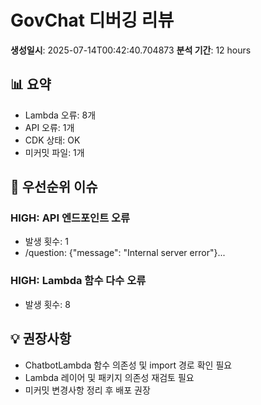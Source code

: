 # GovChat 디버깅 리뷰

**생성일시**: 2025-07-14T00:42:40.704873
**분석 기간**: 12 hours

## 📊 요약

- Lambda 오류: 8개
- API 오류: 1개
- CDK 상태: OK
- 미커밋 파일: 1개

## 🚨 우선순위 이슈

### HIGH: API 엔드포인트 오류
- 발생 횟수: 1
- /question: {"message": "Internal server error"}...

### HIGH: Lambda 함수 다수 오류
- 발생 횟수: 8

## 💡 권장사항

- ChatbotLambda 함수 의존성 및 import 경로 확인 필요
- Lambda 레이어 및 패키지 의존성 재검토 필요
- 미커밋 변경사항 정리 후 배포 권장
